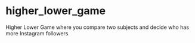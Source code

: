 # higher_lower_game
Higher Lower Game where you compare two subjects and decide who has more Instagram followers
